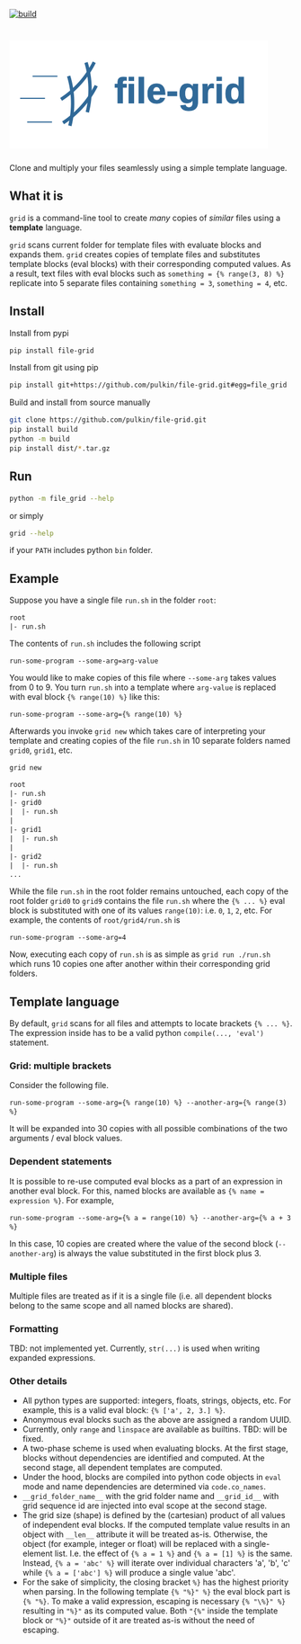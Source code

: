 [![build](https://github.com/pulkin/file-grid/actions/workflows/test.yml/badge.svg)](https://github.com/pulkin/file-grid/actions)

# ![icon](resources/icon-full.svg)

Clone and multiply your files seamlessly using a simple template language.

What it is
----------

`grid` is a command-line tool to create *many* copies of *similar* files
using a **template** language.

`grid` scans current folder for template files with evaluate blocks and
expands them.
`grid` creates copies of template files and substitutes template blocks
(eval blocks) with their corresponding computed values.
As a result, text files with eval blocks such as
`something = {% range(3, 8) %}` replicate into 5 separate files containing
`something = 3`, `something = 4`, etc.

Install
-------

Install from pypi

```bash
pip install file-grid
```

Install from git using pip

```bash
pip install git+https://github.com/pulkin/file-grid.git#egg=file_grid
```

Build and install from source manually

```bash
git clone https://github.com/pulkin/file-grid.git
pip install build
python -m build
pip install dist/*.tar.gz
```

Run
---

```bash
python -m file_grid --help
```

or simply

```bash
grid --help
```

if your `PATH` includes python `bin` folder.

Example
-------

Suppose you have a single file `run.sh` in the folder `root`:

```
root
|- run.sh
```

The contents of `run.sh` includes the following script

```
run-some-program --some-arg=arg-value
```

You would like to make copies of this file where `--some-arg`
takes values from 0 to 9.
You turn `run.sh` into a template where `arg-value` is replaced with
eval block `{% range(10) %}` like this:

```
run-some-program --some-arg={% range(10) %}
```

Afterwards you invoke `grid new` which takes care of interpreting
your template and creating copies of the file `run.sh` in 10 separate
folders named `grid0`, `grid1`, etc.

```
grid new
```

```
root
|- run.sh
|- grid0
|  |- run.sh
|
|- grid1
|  |- run.sh
|
|- grid2
|  |- run.sh
...
```

While the file `run.sh` in the root folder remains untouched, each copy
of the root folder `grid0` to `grid9` contains the file `run.sh` where
the `{% ... %}` eval block is substituted with one of its values `range(10)`:
i.e. `0`, `1`, `2`, etc.
For example, the contents of `root/grid4/run.sh` is

```
run-some-program --some-arg=4
```

Now, executing each copy of `run.sh` is as simple as `grid run ./run.sh`
which runs 10 copies one after another within their corresponding grid
folders.

Template language
-----------------

By default, `grid` scans for all files and attempts to locate brackets
`{% ... %}`.
The expression inside has to be a valid python `compile(..., 'eval')`
statement.

### Grid: multiple brackets

Consider the following file.

```
run-some-program --some-arg={% range(10) %} --another-arg={% range(3) %}
```

It will be expanded into 30 copies with all possible combinations of the
two arguments / eval block values.

### Dependent statements

It is possible to re-use computed eval blocks as a part of an expression
in another eval block.
For this, named blocks are available as `{% name = expression %}`.
For example,

```
run-some-program --some-arg={% a = range(10) %} --another-arg={% a + 3 %}
```

In this case, 10 copies are created where the value of the second block
(`--another-arg`) is always the value substituted in the first block plus 3.

### Multiple files

Multiple files are treated as if it is a single file (i.e. all dependent
blocks belong to the same scope and all named blocks are shared).

### Formatting

TBD: not implemented yet.
Currently, `str(...)` is used when writing expanded expressions.

### Other details

- All python types are supported: integers, floats, strings, objects, etc.
  For example, this is a valid eval block: `{% ['a', 2, 3.] %}`.
- Anonymous eval blocks such as the above are assigned a random UUID.
- Currently, only `range` and `linspace` are available as builtins.
  TBD: will be fixed.
- A two-phase scheme is used when evaluating blocks.
  At the first stage, blocks without dependencies are identified and
  computed.
  At the second stage, all dependent templates are computed.
- Under the hood, blocks are compiled into python code objects in `eval`
  mode and name dependencies are determined via `code.co_names`.
- `__grid_folder_name__` with the grid folder name and
  `__grid_id__` with grid sequence id are injected into eval scope
  at the second stage.
- The grid size (shape) is defined by the (cartesian) product of all
  values of independent eval blocks.
  If the computed template value results in an object with `__len__`
  attribute it will be treated as-is.
  Otherwise, the object (for example, integer or float) will be replaced
  with a single-element list. I.e. the effect of `{% a = 1 %}` and
  `{% a = [1] %}` is the same.
  Instead, `{% a = 'abc' %}` will iterate over individual characters 'a',
  'b', 'c' while `{% a = ['abc'] %}` will produce a single value 'abc'.
- For the sake of simplicity, the closing bracket `%}` has the highest
  priority when parsing.
  In the following template `{% "%}" %}` the eval block part is `{% "%}`.
  To make a valid expression, escaping is necessary `{% "\%}" %}` resulting
  in `"%}"` as its computed value.
  Both `"{%"` inside the template block or `"%}"` outside of it are treated
  as-is without the need of escaping.
